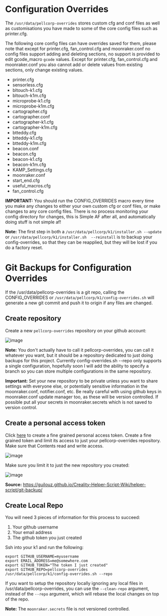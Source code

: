 # Configuration Overrides

The `/usr/data/pellcorp-overrides` stores custom cfg and conf files as well as customisations you have made to some of the core config files such as printer.cfg.  

The following core config files can have overrides saved for them, please note that except for printer.cfg, fan_control.cfg and moonraker.conf no config files support adding and deleting sections, no support is provided to edit gcode_macro `gcode` values.   Except for printer.cfg, fan_control.cfg and moonraker.conf you also cannot add or delete values from existing sections, only change existing values.

- printer.cfg
- sensorless.cfg
- bltouch-k1.cfg
- bltouch-k1m.cfg
- microprobe-k1.cfg
- microprobe-k1m.cfg
- cartographer.cfg
- cartographer.conf
- cartographer-k1.cfg
- cartographer-k1m.cfg
- btteddy.cfg
- btteddy-k1.cfg
- btteddy-k1m.cfg
- beacon.conf
- beacon.cfg
- beacon-k1.cfg
- beacon-k1m.cfg
- KAMP_Settings.cfg
- moonraker.conf
- start_end.cfg
- useful_macros.cfg
- fan_control.cfg

**IMPORTANT:** You should run the CONFIG_OVERRIDES macro every time you make any changes to either your own custom cfg or conf files, or make changes to any core config files.  There is no process monitoring your config directory for changes, this is Simple AF after all, and automatically doing stuff is not simple af!

**Note:** The first step in both a `/usr/data/pellcorp/k1/installer.sh --update` or `/usr/data/pellcorp/k1/installer.sh  --reinstall` is to backup your config-overrides, so that they can be reapplied, but they will be lost if you do a factory reset.

# Git Backups for Configuration Overrides

If the /usr/data/pellcorp-overrides is a git repo, calling the CONFIG_OVERRIDES or `/usr/data/pellcorp/k1/config-overrides.sh` will generate a new git commit and push it to origin if any files are changed.

## Create repository

Create a new `pellcorp-overrides` repository on your github account:

![image](https://github.com/user-attachments/assets/da29d1a0-33d3-4e5f-b6fb-b955ab01b9f5)

**Note:** You don't actually have to call it pellcorp-overrides, you can call it whatever you want, but it should be a 
repository dedicated to just doing backups for this project.   Currently config-overrides.sh --repo only supports a single
configuration, hopefully soon I will add the ability to specify a branch so you can store multiple configurations in the same repository.

**Important:** Set your new repository to be private unless you want to share settings with everyone else, or potentially sensitive
information in the moonraker.conf, notifier.conf, etc.  Be really careful with using github keys in moonraker.conf update manager too, as these will be version controlled.   If possible put all your secrets in moonraker.secrets which is not saved to version control.


## Create a personal access token

Click [here](https://github.com/settings/tokens?type=beta) to create a fine grained personal access token.  Create a fine grained token and limit its access to just your pellcorp-overrides repository.   Make sure that Contents read and write access.

![image](https://github.com/pellcorp/creality/assets/274990/8c65ba4d-ec62-4fc2-a7a0-86b262d24010)

Make sure you limit it to just the new repository you created:

![image](https://github.com/pellcorp/creality/assets/274990/4cd9d4b8-ea7c-4c8b-8759-e03a9eb865e4)

**Source:** https://guilouz.github.io/Creality-Helper-Script-Wiki/helper-script/git-backup/

## Create Local Repo

You will need 3 pieces of information for this process to succeed:

1) Your github username
2) Your email address
3) The github token you just created

Ssh into your k1 and run the following:

```
export GITHUB_USERNAME=myusername
export EMAIL_ADDRESS=me@somewhere.com
export GITHUB_TOKEN="The token I just created"
export GITHUB_REPO=pellcorp-overrides
/usr/data/pellcorp/k1/config-overrides.sh --repo
```

If you want to setup the repository locally ignoring any local files in /usr/data/pellcorp-overrides, you can use the `--clean-repo` argument, instead of the `--repo` argument, which will rebase the local changes on top of the repo.

**Note:** The `moonraker.secrets` file is not versioned controlled.
